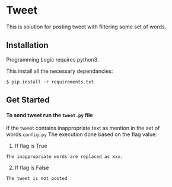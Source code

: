 # Tweet

This is solution for posting tweet with filtering some set of words.

## Installation
Programming Logic requires python3.

This install all the necessary dependancies:
```
$ pip install -r requirements.txt
```


## Get Started

#### To send tweet run the ``tweet.py`` file

If the tweet contains inappropriate text as mention in the set of words.``config.py``
The execution done based on the flag value:
1. If flag is True
```
The inappropriate words are replaced as xxx.
```

2. If flag is False
```
The tweet is not posted
```
